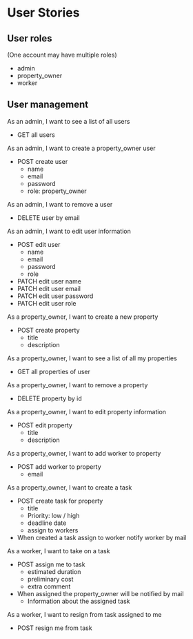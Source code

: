 # User Stories

## User roles

(One account may have multiple roles)

-   admin
-   property_owner
-   worker

## User management

As an admin, I want to see a list of all users

-   GET all users

As an admin, I want to create a property_owner user

-   POST create user
    -   name
    -   email
    -   password
    -   role: property_owner

As an admin, I want to remove a user

-   DELETE user by email

As an admin, I want to edit user information

-   POST edit user
    -   name
    -   email
    -   password
    -   role
-   PATCH edit user name
-   PATCH edit user email
-   PATCH edit user password
-   PATCH edit user role

As a property_owner, I want to create a new property

-   POST create property
    -   title
    -   description

As a property_owner, I want to see a list of all my properties

-   GET all properties of user

As a property_owner, I want to remove a property

-   DELETE property by id

As a property_owner, I want to edit property information

-   POST edit property
    -   title
    -   description

As a property_owner, I want to add worker to property

-   POST add worker to property
    -   email

As a property_owner, I want to create a task

-   POST create task for property
    -   title
    -   Priority: low / high
    -   deadline date
    -   assign to workers
-   When created a task assign to worker notify worker by mail

As a worker, I want to take on a task

-   POST assign me to task
    -   estimated duration
    -   preliminary cost
    -   extra comment
-   When assigned the property_owner will be notified by mail
    -   Information about the assigned task

As a worker, I want to resign from task assigned to me

-   POST resign me from task
